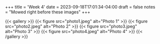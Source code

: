 +++
title = 'Week 4'
date = 2023-09-18T17:01:34-04:00
draft = false
notes = "Mowed right before these images"
+++

{{< gallery >}}
  {{< figure src="photo1.jpeg" alt="Photo 1" >}}
  {{< figure src="photo2.jpeg" alt="Photo 2" >}}
  {{< figure src="photo3.jpeg" alt="Photo 3" >}}
  {{< figure src="photo4.jpeg" alt="Photo 4" >}}
{{< /gallery >}}
